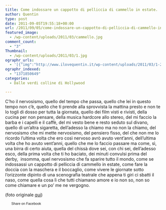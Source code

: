 ```yaml
---
title: Come indossare un cappotto di pelliccia di cammello in estate.
author: Quentin
type: post
date: 2011-09-05T19:55:18+00:00
url: /2011/09/05/come-indossare-un-cappotto-di-pelliccia-di-cammello-in-estate
featured_image:
  - /wp-content/uploads/2011/03/cammello.jpg
comment_count:
  - "3"
Thumbnail:
  - /wp-content/uploads/2011/03/1.jpg
ographr_urls:
  - '[{"img":"http://www.ilovequentin.it/wp-content/uploads/2011/03/1-288x300.jpg"},{"img":"http://www.ilovequentin.it/wp-content/uploads/2011/03/1-288x300.png"},{"img":"http://www.ilovequentin.it/wp-content/uploads/2011/03/cammello.jpg"},{"img":"http://www.ilovequentin.it/wp-content/uploads/2011/03/boccaglio-300x98.jpg"}]'
ographr_indexed:
  - "1371850649"
categories:
  - Dalle verdi colline di Hollywood

---
```

C&#8217;ho il nervosismo, quello del tempo che passa, quello che lei in questo tempo non c&#8217;è, quello che ti prende alla sprovvista la mattina presto e non te lo togli di dosso per tutta la giornata, quello dei film visti e rivisti, della cucina per non pensare, della musica hardcore allo stereo, del mi faccio la barba e i capelli e il caffè, del mi vesto bene e resto seduto sul divano, quello di un&#8217;altra sigaretta, dell&#8217;adesso la chiamo ma no non la chiamo, del nervosismo che mi mette nervosismo, del pensiero fisso, del che non me lo ricordo l&#8217;ultima volta che ero così nervoso avrò avuto vent&#8217;anni, dell&#8217;ultima volta che ho avuto vent&#8217;anni, quello che me lo faccio passare ma come, sì, una birra di certo aiuta, quella del chissà dove sei, con chi sei, dell&#8217;adesso esco, della prima volta che ti ho baciato, dei minuti convulsi prima del derby,  insomma, quel nervosismo che fa sparire tutto il mondo, come se indossassi un cappotto di pelliccia di cammello in estate, come fare la doccia con la maschera e il boccaglio, come vivere le giornate sotto l&#8217;orizzonte dipinto di una scenografia teatrale che appena ti giri ci sbatti il naso, come quella cosa lì che tutti chiamano amore e io non so, non so come chiamare e un po&#8217; me ne vergogno.

(foto originale [qui][1])

<a href="http://www.facebook.com/share.php?u=http%3A%2F%2Fwww.ilovequentin.it%2F2011%2F03%2F05%2Fcome-indossare-un-cappotto-di-pelliccia-di-cammello-in-estate&t=Come%20indossare%20un%20cappotto%20di%20pelliccia%20di%20cammello%20in%20estate." id="facebook_share_both_1506" style="font-size:11px; line-height:13px; font-family:'lucida grande',tahoma,verdana,arial,sans-serif; text-decoration:none; padding:2px 0 0 20px; height:16px; background:url(http://b.static.ak.fbcdn.net/images/share/facebook_share_icon.gif) no-repeat top left;">Share on Facebook</a>

 [1]: http://www.flickr.com/photos/ale2000/4811747952/sizes/l/in/photostream/